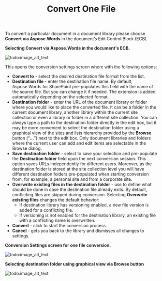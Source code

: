 ﻿---
title: Convert One File
type: docs
weight: 10
url: /sharepoint/convert-one-file/
---

To convert a particular document in a document library please choose **Convert via Aspose.Words** in the document’s Edit Control Block (ECB).

**Selecting Convert via Aspose.Words in the document's ECB.** 


![todo:image_alt_text](convert-one-file_1.png)



This opens the conversion settings screen where with the following options:

- **Convert to** - select the desired destination file format from the list.
- **Destination file** - enter the destination file name. By default, Aspose.Words for SharePoint pre-populates this field with the name of the source file. But you can change it if needed. The extension is added automatically depending on the selected format.
- **Destination folder** - enter the URL of the document library or folder where you would like to place the converted file. It can be a folder in the current document library, another library within the current site collection or even a library or folder in a different site collection. You can always type a path to the destination folder directly in the edit box, but it may be more convenient to select the destination folder using a graphical view of the sites and lists hierarchy provided by the **Browse** button (“**...**”) next to the edit box. Only document libraries and folders where the current user can add and edit items are selectable in the Browse dialog.
- **Save destination folder** - select to save your selection and pre-populate the **Destination folder** field upon the next conversion session. This option saves URLs independently for different users. Moreover, as the destination folder is stored at the site collection level you will have different destination folders pre-populated when starting conversion from, for example, a personal site and from a corporate site.
- **Overwrite existing files in the destination folder** - use to define what should be done in case the destination file already exits. By default, conflicting files are skipped during conversion. Selecting **Overwrite existing files** changes the default behavior:
  - If destination library has versioning enabled, a new file version is added for a conflicting file.
  - If versioning is not enabled for the destination library, an existing file with a conflicting name is overwritten.
- **Convert** - click to start the conversion process.
- **Cancel** - gets you back to the library and dismisses all changes to settings.

**Conversion Settings screen for one file conversion.** 

![todo:image_alt_text](convert-one-file_2.png)



**Selecting destination folder using graphical view via Browse button** 

![todo:image_alt_text](convert-one-file_3.png)
